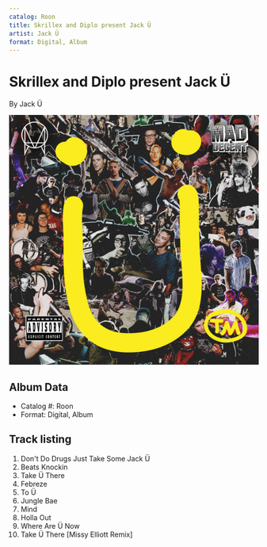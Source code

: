 ```yaml
---
catalog: Roon
title: Skrillex and Diplo present Jack Ü
artist: Jack Ü
format: Digital, Album
---
```


# Skrillex and Diplo present Jack Ü

By Jack Ü

![](../../assets/albumcovers/Jack_Ü-Skrillex_and_Diplo_present_Jack_Ü.png)

## Album Data

- Catalog #: Roon
- Format: Digital, Album


## Track listing


1. Don't Do Drugs Just Take Some Jack Ü
2. Beats Knockin
3. Take Ü There
4. Febreze
5. To Ü
6. Jungle Bae
7. Mind
8. Holla Out
9. Where Are Ü Now
10. Take Ü There [Missy Elliott Remix]

